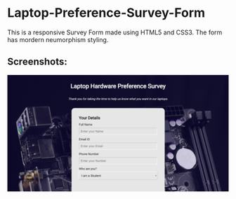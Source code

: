 # Laptop-Preference-Survey-Form

This is a responsive Survey Form made using HTML5 and CSS3. The form has mordern neumorphism styling.

## Screenshots:

![Screenshot of the Website](https://github.com/Blink98/Laptop-Preference-Survey-Form/blob/master/images/Screenshot.png)
